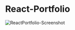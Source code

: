 # React-Portfolio


![ReactPortfolio-Screenshot](https://github.com/SidneyEdwards/React-Portfolio/assets/124628764/1e2f8032-48f4-42af-b44b-c82a26a1a817)
